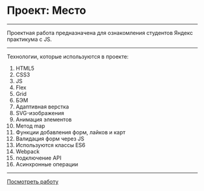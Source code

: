 # Проект: Место

---

Проектная работа предназначена для ознакомления студентов Яндекс практикума с JS.

---

Технологии, которые используются в проекте:

1. HTML5
2. CSS3
3. JS
4. Flex
5. Grid
6. БЭМ
7. Адаптивная верстка
8. SVG-изображения
9. Анимация элементов
10. Метод map
11. Функции добавления форм, лайков и карт
12. Валидация форм через JS
13. Используются классы ES6
14. Webpack
15. подключение API
16. Асинхронные операции
	
---

[Посмотреть работу](https://jwow777.github.io/mesto/)
